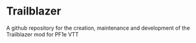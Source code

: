 # Trailblazer
A github repository for the creation, maintenance and development of the Trailblazer mod for PF1e VTT
